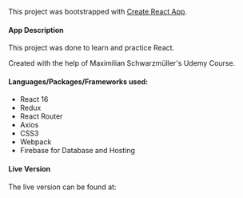 This project was bootstrapped with [Create React App](https://github.com/facebook/create-react-app).

<h4>App Description</h4>
<p>This project was done to learn and practice React.</p>
<p>Created with the help of Maximilian Schwarzmüller's Udemy Course.</p>

<h4>Languages/Packages/Frameworks used:</h4>
<ul>
    <li>React 16</li>
    <li>Redux</li>
    <li>React Router</li>
    <li>Axios</li>
    <li>CSS3</li>
    <li>Webpack</li>
    <li>Firebase for Database and Hosting</li>
       
</ul>

<h4>Live Version</h4>
The live version can be found at: 

